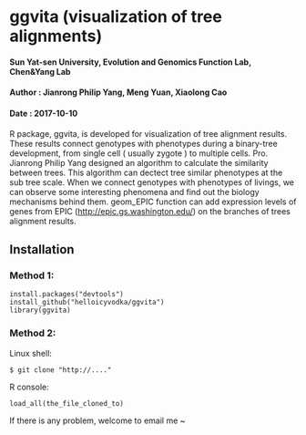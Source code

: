 
# ggvita (visualization of tree alignments)

#### Sun Yat-sen University, Evolution and Genomics Function Lab, Chen&Yang Lab
#### Author : Jianrong Philip Yang, Meng Yuan, Xiaolong Cao
#### Date : 2017-10-10


R package, ggvita, is developed for visualization of tree alignment results. These results connect genotypes with phenotypes during a binary-tree development, from single cell ( usually zygote ) to multiple cells. Pro. Jianrong Philip Yang designed an algorithm to calculate the similarity between trees. This algorithm can dectect tree similar phenotypes at the sub tree scale. When we connect genotypes with phenotypes of livings, we can observe some interesting phenomena and find out the biology mechanisms behind them. geom_EPIC function can add expression levels of genes from EPIC (http://epic.gs.washington.edu/) on the branches of trees alignment results.


## Installation


### Method 1:

```
install.packages("devtools")  
install_github("helloicyvodka/ggvita")  
library(ggvita)  
```

### Method 2:

Linux shell:
```
$ git clone "http://...."  
```
R console:
```
load_all(the_file_cloned_to)  
```



If there is any problem, welcome to email me ~   
